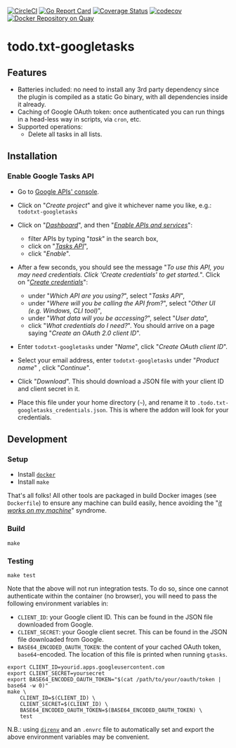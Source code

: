 [![CircleCI](https://circleci.com/gh/marccarre/todo.txt-googletasks/tree/master.svg?style=shield)](https://circleci.com/gh/marccarre/todo.txt-googletasks/tree/master)
[![Go Report Card](https://goreportcard.com/badge/github.com/marccarre/todo.txt-googletasks)](https://goreportcard.com/report/github.com/marccarre/todo.txt-googletasks)
[![Coverage Status](https://coveralls.io/repos/github/marccarre/todo.txt-googletasks/badge.svg)](https://coveralls.io/github/marccarre/todo.txt-googletasks)
[![codecov](https://codecov.io/gh/marccarre/todo.txt-googletasks/branch/master/graph/badge.svg)](https://codecov.io/gh/marccarre/todo.txt-googletasks)
[![Docker Repository on Quay](https://quay.io/repository/marccarre/todo.txt-googletasks/status)](https://quay.io/repository/marccarre/todo.txt-googletasks)

# todo.txt-googletasks

## Features

- Batteries included: no need to install any 3rd party dependency since the plugin is compiled as a static Go binary, with all dependencies inside it already.
- Caching of Google OAuth token: once authenticated you can run things in a head-less way in scripts, via `cron`, etc.
- Supported operations:
  - Delete all tasks in all lists.

## Installation

### Enable Google Tasks API

- Go to [Google APIs' console](http://code.google.com/apis/console).
- Click on "_Create project_" and give it whichever name you like, e.g.: `todotxt-googletasks`
- Click on "[_Dashboard_](https://console.developers.google.com/apis/dashboard?supportedpurview=project)", and then "[_Enable APIs and services_](https://console.developers.google.com/apis/library?supportedpurview=project)":

  - filter APIs by typing "_task_" in the search box,
  - click on "[_Tasks API_](https://console.developers.google.com/apis/library/tasks.googleapis.com)",
  - click "_Enable_".

- After a few seconds, you should see the message "_To use this API, you may need credentials. Click 'Create credentials' to get started._". Click on "[_Create credentials_](https://console.developers.google.com/apis/credentials/wizard)":

  - under "_Which API are you using?_", select "_Tasks API_",
  - under "_Where will you be calling the API from?_", select "_Other UI (e.g. Windows, CLI tool)_",
  - under "_What data will you be accessing?_", select "_User data_",
  - click "_What credentials do I need?_". You should arrive on a page saying "_Create an OAuth 2.0 client ID_".

- Enter `todotxt-googletasks` under "_Name_", click "_Create OAuth client ID_".
- Select your email address, enter `todotxt-googletasks` under "_Product name_" , click "_Continue_".
- Click "_Download_". This should download a JSON file with your client ID and client secret in it.
- Place this file under your home directory (`~`), and rename it to `.todo.txt-googletasks_credentials.json`. This is where the addon will look for your credentials.

## Development

### Setup

- Install [`docker`](https://store.docker.com/search?type=edition&offering=community)
- Install `make`

That's all folks!
All other tools are packaged in build Docker images (see `Dockerfile`) to ensure any machine can build easily, hence avoiding the "[_it works on my machine_](http://www.codinghorror.com/blog/2007/03/the-works-on-my-machine-certification-program.html)" syndrome.

### Build

```console
make
```

### Testing

```console
make test
```

Note that the above will not run integration tests.
To do so, since one cannot authenticate within the container (no browser), you will need to pass the following environment variables in:

- `CLIENT_ID`: your Google client ID. This can be found in the JSON file downloaded from Google.
- `CLIENT_SECRET`: your Google client secret. This can be found in the JSON file downloaded from Google.
- `BASE64_ENCODED_OAUTH_TOKEN`: the content of your cached OAuth token, `base64`-encoded. The location of this file is printed when running `gtasks`.

```console
export CLIENT_ID=yourid.apps.googleusercontent.com
export CLIENT_SECRET=yoursecret
export BASE64_ENCODED_OAUTH_TOKEN="$(cat /path/to/your/oauth/token | base64 -w 0)"
make \
    CLIENT_ID=$(CLIENT_ID) \
    CLIENT_SECRET=$(CLIENT_ID) \
    BASE64_ENCODED_OAUTH_TOKEN=$(BASE64_ENCODED_OAUTH_TOKEN) \
    test
```

N.B.: using [`direnv`](https://direnv.net/) and an `.envrc` file to automatically set and export the above environment variables may be convenient.
